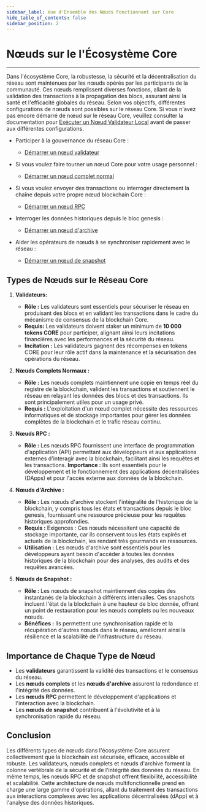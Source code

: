 ```yaml
---
sidebar_label: Vue d'Ensemble des Nœuds Fonctionnant sur Core
hide_table_of_contents: false
sidebar_position: 2
---
```


# Nœuds sur le l'Écosystème Core

---

Dans l'écosystème Core, la robustesse, la sécurité et la décentralisation du réseau sont maintenues par les nœuds opérés par les participants de la communauté. Ces nœuds remplissent diverses fonctions, allant de la validation des transactions à la propagation des blocs, assurant ainsi la santé et l'efficacité globales du réseau. Selon vos objectifs, différentes configurations de nœuds sont possibles sur le réseau Core. Si vous n'avez pas encore démarré de nœud sur le réseau Core, veuillez consulter la documentation pour [Exécuter un Nœud Validateur Local](./validator/running-validator.md) avant de passer aux différentes configurations.

- Participer à la gouvernance du réseau Core :

    - [Démarrer un nœud validateur](./config/validator-node-config.md)

- Si vous voulez faire tourner un nœud Core pour votre usage personnel :
    - [Démarrer un nœud complet normal](./Full-Node/on-mainnet.md)

- Si vous voulez envoyer des transactions ou interroger directement la chaîne depuis votre propre nœud blockchain Core :

    - [Démarrer un nœud RPC](./config/rpc-node-config.md)

- Interroger les données historiques depuis le bloc genesis :

    - [Démarrer un nœud d'archive](./config/archive-node-config.md)

- Aider les opérateurs de nœuds à se synchroniser rapidement avec le réseau :

    - [Démarrer un nœud de snapshot](./config/snapshot-node-config.md)

## Types de Nœuds sur le Réseau Core

1. **Validateurs:**
    - **Rôle :** Les validateurs sont essentiels pour sécuriser le réseau en produisant des blocs et en validant les transactions dans le cadre du mécanisme de consensus de la blockchain Core.
    - **Requis:** Les validateurs doivent staker un minimum de **10 000 tokens CORE** pour participer, alignant ainsi leurs incitations financières avec les performances et la sécurité du réseau.
    - **Incitation :** Les validateurs gagnent des récompenses en tokens CORE pour leur rôle actif dans la maintenance et la sécurisation des opérations du réseau.

2. **Nœuds Complets Normaux :**
    - **Rôle :** Les nœuds complets maintiennent une copie en temps réel du registre de la blockchain, valident les transactions et soutiennent le réseau en relayant les données des blocs et des transactions. Ils sont principalement utiles pour un usage privé.
    - **Requis :** L'exploitation d'un nœud complet nécessite des ressources informatiques et de stockage importantes pour gérer les données complètes de la blockchain et le trafic réseau continu.

3. **Nœuds RPC :**
    - **Rôle :** Les nœuds RPC fournissent une interface de programmation d'application (API) permettant aux développeurs et aux applications externes d'interagir avec la blockchain, facilitant ainsi les requêtes et les transactions.
        **Importance :** Ils sont essentiels pour le développement et le fonctionnement des applications décentralisées (DApps) et pour l'accès externe aux données de la blockchain.

4. **Nœuds d'Archive :**
    - **Rôle :** Les nœuds d'archive stockent l'intégralité de l'historique de la blockchain, y compris tous les états et transactions depuis le bloc genesis, fournissant une ressource précieuse pour les requêtes historiques approfondies.
    - **Requis :** Exigences : Ces nœuds nécessitent une capacité de stockage importante, car ils conservent tous les états expirés et actuels de la blockchain, les rendant très gourmands en ressources.
    - **Utilisation :** Les nœuds d'archive sont essentiels pour les développeurs ayant besoin d'accéder à toutes les données historiques de la blockchain pour des analyses, des audits et des requêtes avancées.

5. **Nœuds de Snapshot :**
    - **Rôle :** Les nœuds de snapshot maintiennent des copies des instantanés de la blockchain à différents intervalles. Ces snapshots incluent l'état de la blockchain à une hauteur de bloc donnée, offrant un point de restauration pour les nœuds complets ou les nouveaux nœuds.
    - **Bénéfices :** Ils permettent une synchronisation rapide et la récupération d'autres nœuds dans le réseau, améliorant ainsi la résilience et la scalabilité de l'infrastructure du réseau.

## Importance de Chaque Type de Nœud

- Les **validateurs** garantissent la validité des transactions et le consensus du réseau.
- Les **nœuds complets** et les **nœuds d'archive** assurent la redondance et l'intégrité des données.
- Les **nœuds RPC** permettent le développement d'applications et l'interaction avec la blockchain.
- Les **nœuds de snapshot** contribuent à l'évolutivité et à la synchronisation rapide du réseau.

## Conclusion

Les différents types de nœuds dans l'écosystème Core assurent collectivement que la blockchain est sécurisée, efficace, accessible et robuste. Les validateurs, nœuds complets et nœuds d'archive forment la colonne vertébrale de la sécurité et de l'intégrité des données du réseau. En même temps, les nœuds RPC et de snapshot offrent flexibilité, accessibilité et scalabilité. Cette architecture de nœuds multifonctionnelle prend en charge une large gamme d'opérations, allant du traitement des transactions aux interactions complexes avec les applications décentralisées (dApp) et à l'analyse des données historiques.